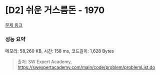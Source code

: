 # [D2] 쉬운 거스름돈 - 1970 

[문제 링크](https://swexpertacademy.com/main/code/problem/problemDetail.do?contestProbId=AV5PsIl6AXIDFAUq) 

### 성능 요약

메모리: 58,260 KB, 시간: 158 ms, 코드길이: 1,628 Bytes



> 출처: SW Expert Academy, https://swexpertacademy.com/main/code/problem/problemList.do